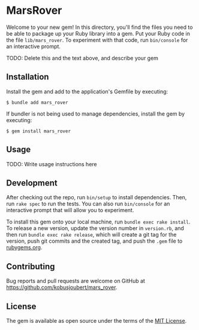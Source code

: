 # MarsRover

Welcome to your new gem! In this directory, you'll find the files you need to be able to package up your Ruby library into a gem. Put your Ruby code in the file `lib/mars_rover`. To experiment with that code, run `bin/console` for an interactive prompt.

TODO: Delete this and the text above, and describe your gem

## Installation

Install the gem and add to the application's Gemfile by executing:

    $ bundle add mars_rover

If bundler is not being used to manage dependencies, install the gem by executing:

    $ gem install mars_rover

## Usage

TODO: Write usage instructions here

## Development

After checking out the repo, run `bin/setup` to install dependencies. Then, run `rake spec` to run the tests. You can also run `bin/console` for an interactive prompt that will allow you to experiment.

To install this gem onto your local machine, run `bundle exec rake install`. To release a new version, update the version number in `version.rb`, and then run `bundle exec rake release`, which will create a git tag for the version, push git commits and the created tag, and push the `.gem` file to [rubygems.org](https://rubygems.org).

## Contributing

Bug reports and pull requests are welcome on GitHub at https://github.com/kobusjoubert/mars_rover.

## License

The gem is available as open source under the terms of the [MIT License](https://opensource.org/licenses/MIT).
